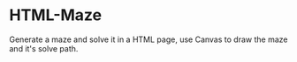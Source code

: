 HTML-Maze
=========

Generate a maze and solve it in a HTML page, use Canvas to draw the maze and it's solve path.
